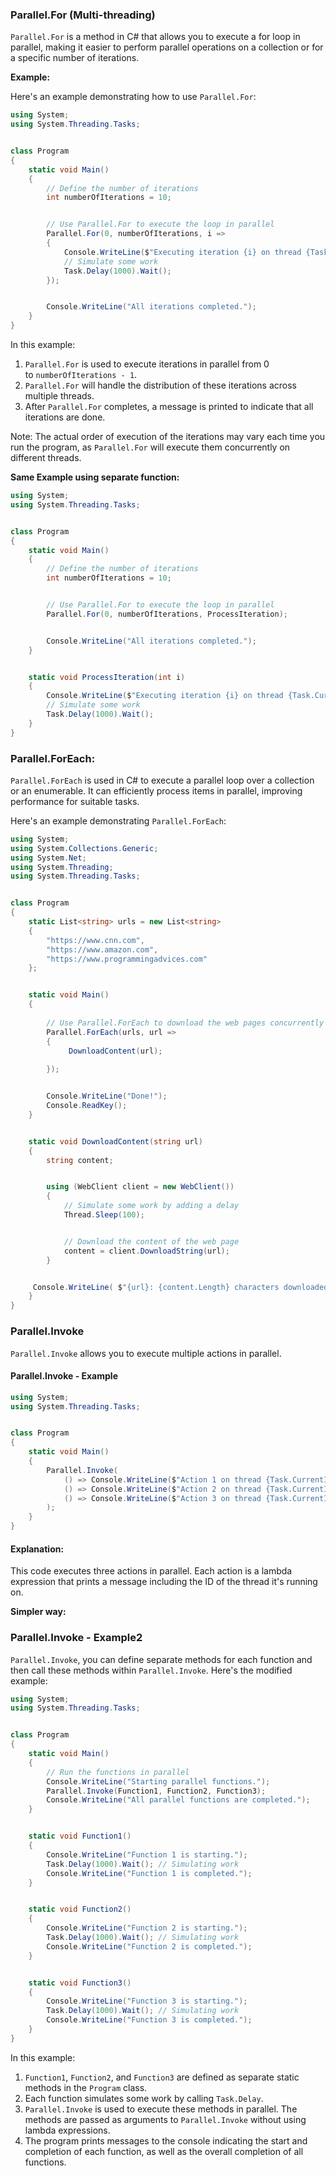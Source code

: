 
### Parallel.For (Multi-threading)

`Parallel.For` is a method in C# that allows you to execute a for loop in parallel, making it easier to perform parallel operations on a collection or for a specific number of iterations.  

**Example:**

Here's an example demonstrating how to use `Parallel.For`:

```csharp
using System;
using System.Threading.Tasks;


class Program
{
    static void Main()
    {
        // Define the number of iterations
        int numberOfIterations = 10;


        // Use Parallel.For to execute the loop in parallel
        Parallel.For(0, numberOfIterations, i =>
        {
            Console.WriteLine($"Executing iteration {i} on thread {Task.CurrentId}");
            // Simulate some work
            Task.Delay(1000).Wait();
        });


        Console.WriteLine("All iterations completed.");
    }
}
```

In this example:

1. `Parallel.For` is used to execute iterations in parallel from 0 to `numberOfIterations - 1`.
2. `Parallel.For` will handle the distribution of these iterations across multiple threads.
3. After `Parallel.For` completes, a message is printed to indicate that all iterations are done.

Note: The actual order of execution of the iterations may vary each time you run the program, as `Parallel.For` will execute them concurrently on different threads.

**Same Example using separate function:**


```csharp
using System;
using System.Threading.Tasks;


class Program
{
    static void Main()
    {
        // Define the number of iterations
        int numberOfIterations = 10;


        // Use Parallel.For to execute the loop in parallel
        Parallel.For(0, numberOfIterations, ProcessIteration);


        Console.WriteLine("All iterations completed.");
    }


    static void ProcessIteration(int i)
    {
        Console.WriteLine($"Executing iteration {i} on thread {Task.CurrentId}");
        // Simulate some work
        Task.Delay(1000).Wait();
    }
}
```




### Parallel.ForEach:

`Parallel.ForEach` is used in C# to execute a parallel loop over a collection or an enumerable. It can efficiently process items in parallel, improving performance for suitable tasks.

Here's an example demonstrating `Parallel.ForEach`:


```csharp
using System;
using System.Collections.Generic;
using System.Net;
using System.Threading;
using System.Threading.Tasks;


class Program
{
    static List<string> urls = new List<string>
    {
        "https://www.cnn.com",
        "https://www.amazon.com",
        "https://www.programmingadvices.com"
    };


    static void Main()
    {
       
        // Use Parallel.ForEach to download the web pages concurrently
        Parallel.ForEach(urls, url =>
        {
             DownloadContent(url);
            
        });


        Console.WriteLine("Done!");
        Console.ReadKey();    
    }


    static void DownloadContent(string url)
    {
        string content;


        using (WebClient client = new WebClient())
        {
            // Simulate some work by adding a delay
            Thread.Sleep(100);


            // Download the content of the web page
            content = client.DownloadString(url);
        }


     Console.WriteLine( $"{url}: {content.Length} characters downloaded");
    }
}
```


### Parallel.Invoke

`Parallel.Invoke` allows you to execute multiple actions in parallel.  

#### Parallel.Invoke - Example

```csharp
using System;
using System.Threading.Tasks;


class Program
{
    static void Main()
    {
        Parallel.Invoke(
            () => Console.WriteLine($"Action 1 on thread {Task.CurrentId}"),
            () => Console.WriteLine($"Action 2 on thread {Task.CurrentId}"),
            () => Console.WriteLine($"Action 3 on thread {Task.CurrentId}")
        );
    }
}
```


#### Explanation:

This code executes three actions in parallel. Each action is a lambda expression that prints a message including the ID of the thread it's running on.

  

**Simpler way:**

### Parallel.Invoke - Example2

  

`Parallel.Invoke`, you can define separate methods for each function and then call these methods within `Parallel.Invoke`. Here's the modified example:

```csharp
using System;
using System.Threading.Tasks;


class Program
{
    static void Main()
    {
        // Run the functions in parallel
        Console.WriteLine("Starting parallel functions.");
        Parallel.Invoke(Function1, Function2, Function3);
        Console.WriteLine("All parallel functions are completed.");
    }


    static void Function1()
    {
        Console.WriteLine("Function 1 is starting.");
        Task.Delay(1000).Wait(); // Simulating work
        Console.WriteLine("Function 1 is completed.");
    }


    static void Function2()
    {
        Console.WriteLine("Function 2 is starting.");
        Task.Delay(1000).Wait(); // Simulating work
        Console.WriteLine("Function 2 is completed.");
    }


    static void Function3()
    {
        Console.WriteLine("Function 3 is starting.");
        Task.Delay(1000).Wait(); // Simulating work
        Console.WriteLine("Function 3 is completed.");
    }
}
```


In this example:

1. `Function1`, `Function2`, and `Function3` are defined as separate static methods in the `Program` class.
2. Each function simulates some work by calling `Task.Delay`.
3. `Parallel.Invoke` is used to execute these methods in parallel. The methods are passed as arguments to `Parallel.Invoke` without using lambda expressions.
4. The program prints messages to the console indicating the start and completion of each function, as well as the overall completion of all functions.